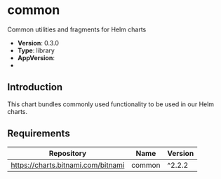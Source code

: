 # common

Common utilities and fragments for Helm charts

- **Version**: 0.3.0
- **Type**: library
- **AppVersion**:
-

## Introduction

This chart bundles commonly used functionality to be used in our Helm charts.

## Requirements

| Repository | Name | Version |
|------------|------|---------|
| https://charts.bitnami.com/bitnami | common | ^2.2.2 |

